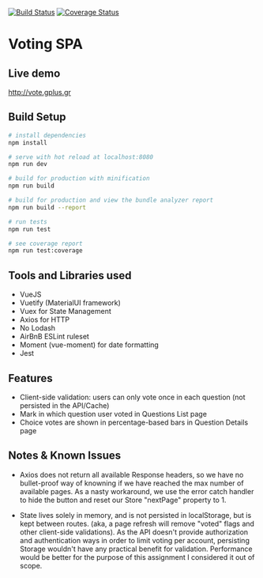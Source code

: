 [![Build Status](https://travis-ci.org/gkatsanos/voting.svg?branch=master)](https://travis-ci.org/gkatsanos/voting)
[![Coverage Status](https://coveralls.io/repos/github/gkatsanos/voting/badge.svg?branch=master)](https://coveralls.io/github/gkatsanos/voting?branch=master)
# Voting SPA

## Live demo

http://vote.gplus.gr

## Build Setup

``` bash
# install dependencies
npm install

# serve with hot reload at localhost:8080
npm run dev

# build for production with minification
npm run build

# build for production and view the bundle analyzer report
npm run build --report

# run tests
npm run test

# see coverage report
npm run test:coverage

```

## Tools and Libraries used
- VueJS
- Vuetify (MaterialUI framework)
- Vuex for State Management
- Axios for HTTP
- No Lodash 
- AirBnB ESLint ruleset
- Moment (vue-moment) for date formatting
- Jest

## Features

- Client-side validation: users can only vote once in each question (not persisted in the API/Cache)
- Mark in which question user voted in Questions List page
- Choice votes are shown in percentage-based bars in Question Details page


## Notes & Known Issues

- Axios does not return all available Response headers, so we have no bullet-proof way of knowning if we have reached the max number of available pages. As a nasty workaround, we use the error catch handler to hide the button and reset our Store "nextPage" property to 1.

- State lives solely in memory, and is not persisted in localStorage, but is kept between routes. (aka, a page refresh will remove "voted" flags and other client-side validations).
As the API doesn't provide authorization and authentication ways in order to limit voting per account, persisting Storage wouldn't have any practical benefit for validation. Performance would be better for the purpose of this assignment I considered it out of scope.
